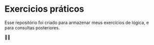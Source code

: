# Exercicios práticos

Esse repositório foi criado para armazenar meus exercícios de lógica, e para consultas posteriores. 

:woman_student:
